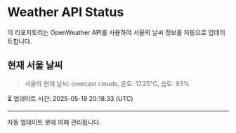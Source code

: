 
# Weather API Status

이 리포지토리는 OpenWeather API를 사용하여 서울의 날씨 정보를 자동으로 업데이트합니다.

## 현재 서울 날씨
> 서울의 현재 날씨: overcast clouds, 온도: 17.25°C, 습도: 93%

⏳ 업데이트 시간: 2025-05-19 20:18:33 (UTC)

---
자동 업데이트 봇에 의해 관리됩니다.
